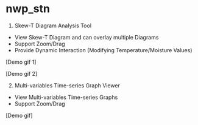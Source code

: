 # nwp_stn
1. Skew-T Diagram Analysis Tool 
- View Skew-T Diagram and can overlay multiple Diagrams
- Support Zoom/Drag
- Provide Dynamic Interaction (Modifying Temperature/Moisture Values)

[Demo gif 1]

[Demo gif 2]


2. Multi-variables Time-series Graph Viewer
- View Multi-variables Time-series Graphs
- Support Zoom/Drag

[Demo gif]
